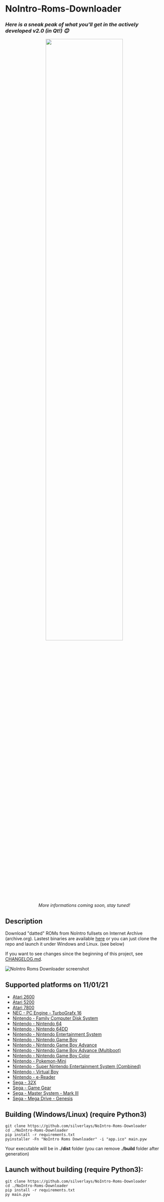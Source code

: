 # NoIntro-Roms-Downloader
### <i>Here is a sneak peak of what you'll get in the actively developed v2.0 (in Qt!) 😊</i>
<p align='center'>
  <a href='https://i.ibb.co/V9n3rjs/mainwindow.jpg'><img src='https://i.ibb.co/V9n3rjs/mainwindow.jpg' width='70%' /></a>
</p>
<p align='center'>
    <i>More informations coming soon, stay tuned!</i>
</p>


## Description
Download "datted" ROMs from NoIntro fullsets on Internet Archive (archive.org). Lastest binaries are available [here](https://github.com/silverlays/NoIntro-Roms-Downloader/releases/latest) or you can just clone the repo and launch it under Windows and Linux. (see below)

If you want to see changes since the beginning of this project, see [CHANGELOG.md](https://github.com/silverlays/NoIntro-Roms-Downloader/blob/master/CHANGELOG.md).

![NoIntro Roms Downloader screenshot](https://i.ibb.co/FxvMgFy/No-Intro-Roms-Downloader.jpg)

## Supported platforms on 11/01/21
- [Atari 2600](https://archive.org/details/nointro.atari-2600)
- [Atari 5200](https://archive.org/details/nointro.atari-5200)
- [Atari 7800](https://archive.org/details/nointro.atari-7800)
- [NEC - PC Engine - TurboGrafx 16](https://archive.org/details/nointro.tg-16)
- [Nintendo - Family Computer Disk System](https://archive.org/details/nointro.fds)
- [Nintendo - Nintendo 64](https://archive.org/details/nointro.n64)
- [Nintendo - Nintendo 64DD](https://archive.org/details/nointro.n64dd)
- [Nintendo - Nintendo Entertainment System](https://archive.org/details/nointro.nes)
- [Nintendo - Nintendo Game Boy](https://archive.org/details/nointro.gb)
- [Nintendo - Nintendo Game Boy Advance](https://archive.org/details/nointro.gba)
- [Nintendo - Nintendo Game Boy Advance (Multiboot)](https://archive.org/details/nointro.gba-multiboot)
- [Nintendo - Nintendo Game Boy Color](https://archive.org/details/nointro.gbc)
- [Nintendo - Pokemon-Mini](https://archive.org/details/nointro.poke-mini)
- [Nintendo - Super Nintendo Entertainment System (Combined)](https://archive.org/details/nointro.snes)
- [Nintendo - Virtual Boy](https://archive.org/details/nointro.vb)
- [Nintendo - e-Reader](https://archive.org/details/nointro.e-reader)
- [Sega - 32X](https://archive.org/details/nointro.32x)
- [Sega - Game Gear](https://archive.org/details/nointro.gg)
- [Sega - Master System - Mark III](https://archive.org/details/nointro.ms-mkiii)
- [Sega - Mega Drive - Genesis](https://archive.org/details/nointro.md)

## Building (Windows/Linux) (require Python3)
```
git clone https://github.com/silverlays/NoIntro-Roms-Downloader
cd ./NoIntro-Roms-Downloader
pip install -r requirements.txt
pyinstaller -Fn "NoIntro Roms Downloader" -i "app.ico" main.pyw
```
Your executable will be in **./dist** folder (you can remove **./build** folder after generation)

## Launch without building (require Python3):
```
git clone https://github.com/silverlays/NoIntro-Roms-Downloader
cd ./NoIntro-Roms-Downloader
pip install -r requirements.txt
py main.pyw
```
